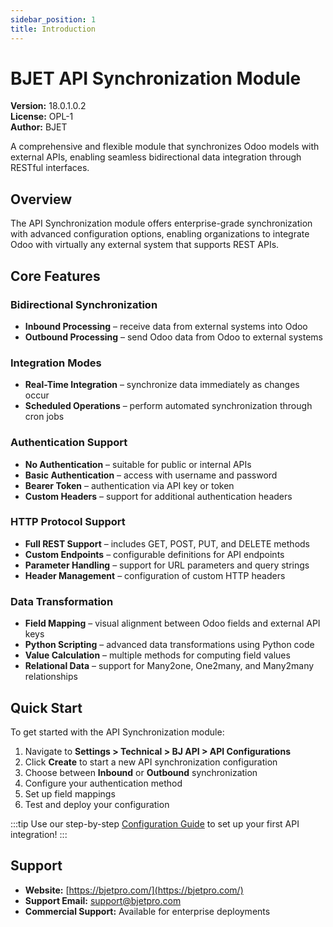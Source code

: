 ```yaml
---
sidebar_position: 1
title: Introduction
---
```


# BJET API Synchronization Module

**Version:** 18.0.1.0.2  
**License:** OPL-1  
**Author:** BJET  

A comprehensive and flexible module that synchronizes Odoo models with external APIs, enabling seamless bidirectional data integration through RESTful interfaces.

## Overview

The API Synchronization module offers enterprise-grade synchronization with advanced configuration options, enabling organizations to integrate Odoo with virtually any external system that supports REST APIs.

## Core Features

### Bidirectional Synchronization
- **Inbound Processing** – receive data from external systems into Odoo
- **Outbound Processing** – send Odoo data from Odoo to external systems

### Integration Modes
- **Real-Time Integration** – synchronize data immediately as changes occur
- **Scheduled Operations** – perform automated synchronization through cron jobs

### Authentication Support
- **No Authentication** – suitable for public or internal APIs
- **Basic Authentication** – access with username and password
- **Bearer Token** – authentication via API key or token
- **Custom Headers** – support for additional authentication headers

### HTTP Protocol Support
- **Full REST Support** – includes GET, POST, PUT, and DELETE methods
- **Custom Endpoints** – configurable definitions for API endpoints
- **Parameter Handling** – support for URL parameters and query strings
- **Header Management** – configuration of custom HTTP headers

### Data Transformation
- **Field Mapping** – visual alignment between Odoo fields and external API keys
- **Python Scripting** – advanced data transformations using Python code
- **Value Calculation** – multiple methods for computing field values
- **Relational Data** – support for Many2one, One2many, and Many2many relationships

## Quick Start

To get started with the API Synchronization module:

1. Navigate to **Settings > Technical > BJ API > API Configurations**
2. Click **Create** to start a new API synchronization configuration
3. Choose between **Inbound** or **Outbound** synchronization
4. Configure your authentication method
5. Set up field mappings
6. Test and deploy your configuration

:::tip
Use our step-by-step [Configuration Guide](/docs/configuration/overview) to set up your first API integration!
:::

## Support

- **Website:** [https://bjetpro.com/](https://bjetpro.com/)
- **Support Email:** [support@bjetpro.com](mailto:support@bjetpro.com)
- **Commercial Support:** Available for enterprise deployments